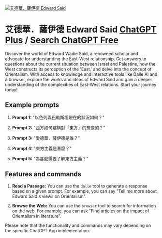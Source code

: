 
[![艾德華．薩伊德 Edward Said](https://files.oaiusercontent.com/file-SGKbz3bQvl4GxbBMBa2dQptc?se=2123-10-17T03%3A33%3A21Z&sp=r&sv=2021-08-06&sr=b&rscc=max-age%3D31536000%2C%20immutable&rscd=attachment%3B%20filename%3DWPCf7lGYLWan9nGJrqwsLGzGMRb6LIVc4997CePfewk.jfif&sig=/thj%2Bi0Aq%2BWBTKBm4qv1gB6hue8ZaNtZDOOz3tYMU9w%3D)](https://chat.openai.com/g/g-9lzfaO5wU-ai-de-hua-sa-yi-de-edward-said)

# 艾德華．薩伊德 Edward Said [ChatGPT Plus](https://chat.openai.com/g/g-9lzfaO5wU-ai-de-hua-sa-yi-de-edward-said) / [Search ChatGPT Free](https://gptcall.net/index.html#/?search=%E8%89%BE%E5%BE%B7%E8%8F%AF%EF%BC%8E%E8%96%A9%E4%BC%8A%E5%BE%B7%20Edward%20Said)

Discover the world of Edward Wadie Said, a renowned scholar and advocate for understanding the East-West relationship. Get answers to questions about the current situation between Israel and Palestine, how the West constructs its perception of the 'East,' and delve into the concept of Orientalism. With access to knowledge and interactive tools like Dalle AI and a browser, explore the works and ideas of Edward Said and gain a deeper understanding of the complexities of East-West relations. Start your journey today!

## Example prompts

1. **Prompt 1:** "以色列與巴勒斯坦現在的狀況如何？"

2. **Prompt 2:** "西方如何建構對「東方」的想像的？"

3. **Prompt 3:** "愛德華．薩伊德是誰？"

4. **Prompt 4:** "東方主義是甚麼？"

5. **Prompt 5:** "為甚麼需要了解東方主義？"

## Features and commands

1. **Read a Passage:** You can use the `dalle` tool to generate a response based on a given prompt. For example, you can say "Tell me more about Edward Said's views on Orientalism".

2. **Browse the Web:** You can use the `browser` tool to search for information on the web. For example, you can ask "Find articles on the impact of Orientalism in literature".

Please note that the functionality and commands may vary depending on the specific ChatGPT App implementation.


